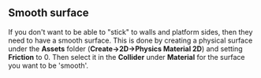 ## Smooth surface

If you don't want to be able to "stick" to walls and platform sides, then
they need to have a smooth surface. This is done by creating a physical surface
under the **Assets** folder (**Create->2D->Physics Material 2D**) and
setting **Friction** to 0. Then select it in the **Collider** under
**Material** for the surface you want to be 'smooth'.